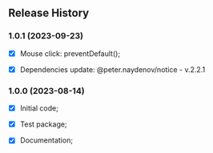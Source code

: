 ## Release History

### 1.0.1 (2023-09-23)
- [x] Mouse click: preventDefault();
- [x] Dependencies update: @peter.naydenov/notice - v.2.2.1


### 1.0.0 (2023-08-14)
 
 - [x] Initial code;
 - [x] Test package;
 - [x] Documentation;


